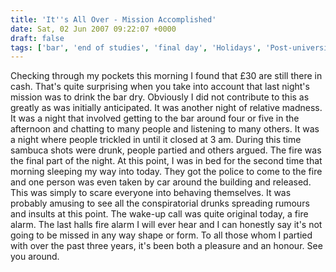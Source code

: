 ```yaml
---
title: 'It''s All Over - Mission Accomplished'
date: Sat, 02 Jun 2007 09:22:07 +0000
draft: false
tags: ['bar', 'end of studies', 'final day', 'Holidays', 'Post-university life', 'socialising', 'university']
---
```


Checking through my pockets this morning I found that £30 are still there in cash. That's quite surprising when you take into account that last night's mission was to drink the bar dry. Obviously I did not contribute to this as greatly as was initially anticipated. It was another night of relative madness. It was a night that involved getting to the bar around four or five in the afternoon and chatting to many people and listening to many others. It was a night where people trickled in until it closed at 3 am. During this time sambuca shots were drunk, people partied and others argued. The fire was the final part of the night. At this point, I was in bed for the second time that morning sleeping my way into today. They got the police to come to the fire and one person was even taken by car around the building and released. This was simply to scare everyone into behaving themselves. It was probably amusing to see all the conspiratorial drunks spreading rumours and insults at this point. The wake-up call was quite original today, a fire alarm. The last halls fire alarm I will ever hear and I can honestly say it's not going to be missed in any way shape or form. To all those whom I partied with over the past three years, it's been both a pleasure and an honour. See you around.